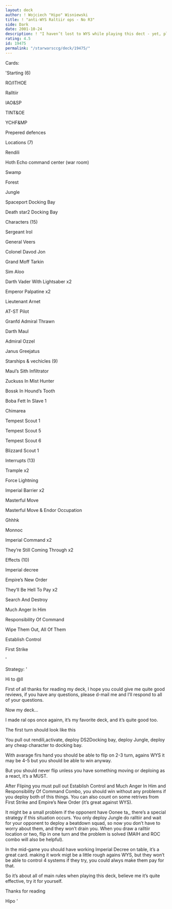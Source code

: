 ```yaml
---
layout: deck
author: ! Wojciech "Hipo" Wisniewski
title: ! "anti-WYS Raltiir ops - No R3"
side: Dark
date: 2001-10-24
description: ! "I haven’t lost to WYS while playing this dect - yet, please read and review."
rating: 4.5
id: 19475
permalink: "/starwarsccg/deck/19475/"
---
```

Cards: 

'Starting (6)

RO/ITHOE

Ralltiir

IAO&SP

TINT&OE

YCHF&MP

Prepered defences


Locations (7)

Rendili

Hoth Echo command center (war room)

Swamp

Forest

Jungle

Spaceport Docking Bay

Death star2 Docking Bay


Characters (15)

Sergeant Irol

General Veers

Colonel Davod Jon

Grand Moff Tarkin

Sim Aloo

Darth Vader With Lightsaber x2

Emperor Palpatine x2

Lieutenant Arnet

AT-ST Pilot

Granfd Admiral Thrawn

Darth Maul

Admiral Ozzel

Janus Greejatus


Starships & vechicles (9)

Maul’s Sith Infiltrator

Zuckuss In Mist Hunter

Bossk In Hound’s Tooth

Boba Fett In Slave 1

Chimarea

Tempest Scout 1

Tempest Scout 5

Tempest Scout 6

Blizzard Scout 1


Interrupts (13)

Trample x2

Force Lightning

Imperial Barrier x2

Masterful Move

Masterful Move & Endor Occupation

Ghhhk

Monnoc

Imperial Command x2

They’re Still Coming Through x2


Effects (10)

Imperial decree

Empire’s New Order

They’ll Be Hell To Pay x2

Search And Destroy

Much Anger In Him

Responsibility Of Command

Wipe Them Out, All Of Them

Establish Control

First Strike





'

Strategy: '

Hi to @ll

First of all thanks for reading my deck, I hope you could give me quite good reviews, if you have any questions, please d-mail me and I’ll respond to all of your questions.


Now my deck...

I made ral ops once againn, it’s my favorite deck, and it’s quite good too.

The first turn should look like this

You pull out rendili,activate, deploy DS2Docking bay, deploy Jungle, deploy any cheap character to docking bay.

With avarage firs hand you should be able to flip on 2-3 turn, agains WYS it may be 4-5 but you should be able to win anyway.

But you should never flip unless you have something moving or deploing as a react, it’s a MUST.

After Fliping you must pull out Establish Control and Much Anger In Him and Responsibility Of Command Combo, you should win without any problems if you deploy both of this things. You can also count on some retrives from First Strike and Empire’s New Order (it’s great against WYS).

It might be a small problem if the opponent have Oonee ta,, there’s a special strategy if this situation occurs. You only deploy Jungle do ralltiir and wait for your opponent to deploy a beatdown squad, so now you don’t have to worry about them, and they won’t drain you. When you draw a ralltiir location or two, flip in one turn and the problem is solved (MAIH and ROC combo will also be helpful).

In the mid-game you should have working Imperial Decree on table, it’s a great card. making it work migt be a little rough agains WYS, but they won’t be able to control 4 systems if they try, you could alwys make them pay for that.

So it’s about all of main rules when playing this deck, believe me it’s quite effective, try it for yourself.

Thanks for reading

Hipo '
